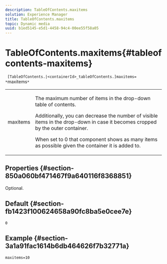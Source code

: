 ```yaml
---
description: TableOfContents.maxitems
solution: Experience Manager
title: TableOfContents.maxitems
topic: Dynamic media
uuid: b1ed5145-e5d1-4458-94c4-00ee55f58a05
---
```


# TableOfContents.maxitems{#tableofcontents-maxitems}

` [TableOfContents.|<containerId>_tableOfContents.]maxitems= *`maxitems`*`

<table id="table_F9BC656721B04870AC628ACBC47E7200"> 
 <tbody> 
  <tr> 
   <td> <p> <span class="codeph"><span class="varname"> maxitems</span></span> </p> </td> 
   <td> <p>The maximum number of items in the drop-down table of contents. </p> <p>Additionally, you can decrease the number of visible items in the drop-down in case it becomes cropped by the outer container. </p> <p>When set to <span class="codeph"> 0</span> that component shows as many items as possible given the container it is added to. </p> </td> 
  </tr> 
 </tbody> 
</table>

## Properties {#section-850a060bf471467f9a640116f8368851}

Optional.

## Default {#section-fb1423f100624658a90fc8ba5e0cee7e}

`0`

## Example {#section-3a1a91fac1614b6db464626f7b32771a}

`maxitems=10` 
